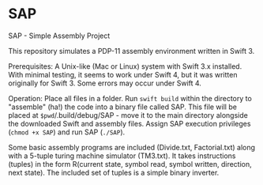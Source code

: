 # SAP

SAP - Simple Assembly Project

This repository simulates a PDP-11 assembly environment written in Swift 3. 

Prerequisites:
  A Unix-like (Mac or Linux) system with Swift 3.x installed. With minimal testing, it seems to work under Swift 4, but it was written originally for Swift 3. Some errors may occur under Swift 4.

Operation:
  Place all files in a folder. Run `swift build` within the directory to "assemble" (ha!) the code into a binary file called SAP. This file will be placed at `$pwd`/.build/debug/SAP - move it to the main directory alongside the downloaded Swift and assembly files. Assign SAP execution privileges (`chmod +x SAP`) and run SAP (`./SAP`). 

Some basic assembly programs are included (Divide.txt, Factorial.txt) along with a 5-tuple turing machine simulator (TM3.txt). It takes instructions (tuples) in the form R(current state, symbol read, symbol written, direction, next state). The included set of tuples is a simple binary inverter.

